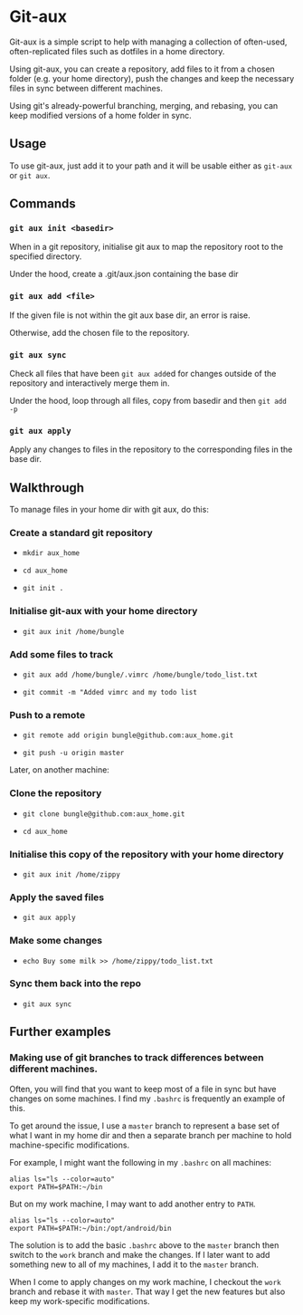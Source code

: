 # Git-aux

Git-aux is a simple script to help with managing a collection of often-used, often-replicated files such as dotfiles in a home directory.

Using git-aux, you can create a repository, add files to it from a chosen folder (e.g. your home directory), push the changes and keep the necessary files in sync between different machines.

Using git's already-powerful branching, merging, and rebasing, you can keep modified versions of a home folder in sync.

## Usage

To use git-aux, just add it to your path and it will be usable either as `git-aux` or `git aux`.

## Commands

### `git aux init <basedir>`

When in a git repository, initialise git aux to map the repository root to the specified directory.

Under the hood, create a .git/aux.json containing the base dir

### `git aux add <file>`

If the given file is not within the git aux base dir, an error is raise.

Otherwise, add the chosen file to the repository.

### `git aux sync`

Check all files that have been `git aux add`ed for changes outside of the repository and interactively merge them in.

Under the hood, loop through all files, copy from basedir and then `git add -p`

### `git aux apply`

Apply any changes to files in the repository to the corresponding files in the base dir.

## Walkthrough

To manage files in your home dir with git aux, do this:

### Create a standard git repository

* `mkdir aux_home`

* `cd aux_home`

* `git init .`

### Initialise git-aux with your home directory

* `git aux init /home/bungle`

### Add some files to track

* `git aux add /home/bungle/.vimrc /home/bungle/todo_list.txt`

* `git commit -m "Added vimrc and my todo list`

### Push to a remote

* `git remote add origin bungle@github.com:aux_home.git`

* `git push -u origin master`

Later, on another machine:

### Clone the repository

* `git clone bungle@github.com:aux_home.git`

* `cd aux_home`

### Initialise this copy of the repository with your home directory

* `git aux init /home/zippy`

### Apply the saved files

* `git aux apply`

### Make some changes

* `echo Buy some milk >> /home/zippy/todo_list.txt`

### Sync them back into the repo

* `git aux sync`

## Further examples

### Making use of git branches to track differences between different machines.

Often, you will find that you want to keep most of a file in sync but have changes on some machines. I find my `.bashrc` is frequently an example of this.

To get around the issue, I use a `master` branch to represent a base set of what I want in my home dir and then a separate branch per machine to hold machine-specific modifications.

For example, I might want the following in my `.bashrc` on all machines:

    alias ls="ls --color=auto"
    export PATH=$PATH:~/bin

But on my work machine, I may want to add another entry to `PATH`.

    alias ls="ls --color=auto"
    export PATH=$PATH:~/bin:/opt/android/bin

The solution is to add the basic `.bashrc` above to the `master` branch then switch to the `work` branch and make the changes. If I later want to add something new to all of my machines, I add it to the `master` branch.

When I come to apply changes on my work machine, I checkout the `work` branch and rebase it with `master`. That way I get the new features but also keep my work-specific modifications.
